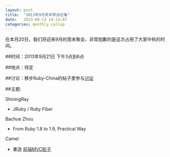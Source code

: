 ```yaml
---
layout: post
title:  "2013年9月周末聚会召集"
date:   2013-09-13 14:14:07
categories: monthly callup
---
```


在本月20日，我们将迎来9月的周末聚会，非常抱歉的是这次占用了大家中秋的时间。

##时间：2013年9月21日 下午3点到6点

##地点：待定

##讨论：移步Ruby-China的帖子里参与[讨论][discuss]

##主题:

ShiningRay

* JRuby / Ruby Fiber

Bachue Zhou

* From Ruby 1.8 to 1.9, Practical Way

Camel

* 重造 [前端MVC轮子][mvc]






[discuss]: http://ruby-china.org/topics/14059
[mvc]: https://github.com/camsong/yui.rocket
